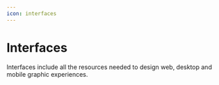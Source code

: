 ```yaml
---
icon: interfaces
---
```

# Interfaces

Interfaces include all the resources needed to design web, desktop and mobile graphic experiences.
